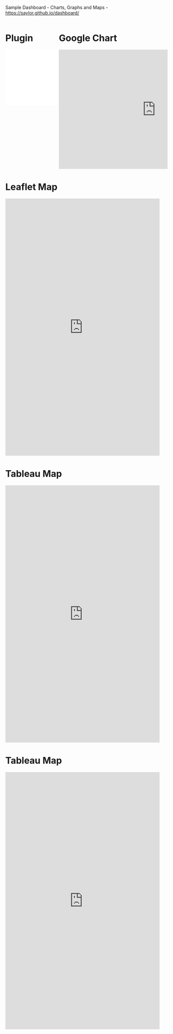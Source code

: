 Sample Dashboard - Charts, Graphs and Maps - https://saylor.github.io/dashboard/
<div style="overflow: hidden;">
    <div style="float: left; width: 33%;">
    <h1>Plugin</h1>
    <iframe width="313" height="173" src="//www.census.gov/popclock/population_widget_313x173.php?popclk=728858" frameBorder="0" allowtransparency="true"></iframe>
    </div>
    <div style="float: left; width: 67%;">
    <h1>Google Chart</h1>
    <iframe width="600" height="371" seamless frameborder="0" scrolling="no" src="https://docs.google.com/spreadsheets/d/e/2PACX-1vQzTKbs7CWqvhhsHZ04110OUytsnpkDv3r6kBhO2W4Adpq2jObhpMHBP4NggTtiDG6JxUcLDNtAYB8D/pubchart?oid=546319939&amp;format=interactive"></iframe>
    </div>
    <div style="display: block; clear: both;"></div>
</div>

<h1>Leaflet Map</h1>
<iframe src="https://saylor.github.io/leaflet-map-simple/" width="95%" height="800" seamless frameborder="0" scrolling="no" ></iframe>

<h1>Tableau Map</h1>
<iframe src="https://public.tableau.com/views/OkCountySherrifsRace2017/OklahomaCountySherrifsRace2017?:showVizHome=no&:embed=true" width="95%" height="800" seamless frameborder="0" scrolling="no" ></iframe>

<h1>Tableau Map</h1>
<iframe src="https://public.tableau.com/views/DataViz-EnrollmentbyCountry/DataVisualization-EnrollmentByCountry?:showVizHome=no&:embed=true" width="95%" height="800" seamless frameborder="0" scrolling="no" ></iframe>
